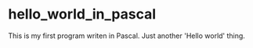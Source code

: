 # hello_world_in_pascal

This is my first program writen in Pascal. Just another 'Hello world' thing.